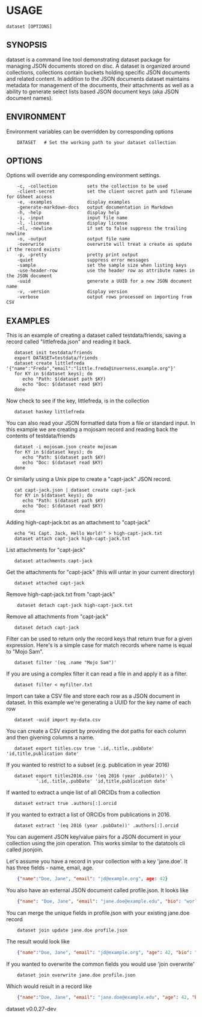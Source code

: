 
# USAGE

	dataset [OPTIONS]

## SYNOPSIS


dataset is a command line tool demonstrating dataset package for managing 
JSON documents stored on disc. A dataset is organized around collections,
collections contain buckets holding specific JSON documents and related content.
In addition to the JSON documents dataset maintains metadata for management
of the documents, their attachments as well as a ability to generate select lists
based JSON document keys (aka JSON document names).



## ENVIRONMENT

Environment variables can be overridden by corresponding options

```
    DATASET   # Set the working path to your dataset collection
```

## OPTIONS

Options will override any corresponding environment settings.

```
    -c, -collection           sets the collection to be used
    -client-secret            set the client secret path and filename for GSheet access
    -e, -examples             display examples
    -generate-markdown-docs   output documentation in Markdown
    -h, -help                 display help
    -i, -input                input file name
    -l, -license              display license
    -nl, -newline             if set to false suppress the trailing newline
    -o, -output               output file name
    -overwrite                overwrite will treat a create as update if the record exists
    -p, -pretty               pretty print output
    -quiet                    suppress error messages
    -sample                   set the sample size when listing keys
    -use-header-row           use the header row as attribute names in the JSON document
    -uuid                     generate a UUID for a new JSON document name
    -v, -version              display version
    -verbose                  output rows processed on importing from CSV
```


## EXAMPLES


This is an example of creating a dataset called testdata/friends, saving
a record called "littlefreda.json" and reading it back.

```shell
   dataset init testdata/friends
   export DATASET=testdata/friends
   dataset create littlefreda '{"name":"Freda","email":"little.freda@inverness.example.org"}'
   for KY in $(dataset keys); do
      echo "Path: $(dataset path $KY) 
      echo "Doc: $(dataset read $KY)
   done
```

Now check to see if the key, littlefreda, is in the collection

```shell
   dataset haskey littlefreda
```

You can also read your JSON formatted data from a file or standard input.
In this example we are creating a mojosam record and reading back the contents
of testdata/friends

```shell
   dataset -i mojosam.json create mojosam
   for KY in $(dataset keys); do
      echo "Path: $(dataset path $KY) 
      echo "Doc: $(dataset read $KY)
   done
```

Or similarly using a Unix pipe to create a "capt-jack" JSON record.

```shell
   cat capt-jack.json | dataset create capt-jack
   for KY in $(dataset keys); do
      echo "Path: $(dataset path $KY) 
      echo "Doc: $(dataset read $KY)
   done
```

Adding high-capt-jack.txt as an attachment to "capt-jack"

```shell
   echo "Hi Capt. Jack, Hello World!" > high-capt-jack.txt
   dataset attach capt-jack high-capt-jack.txt
```

List attachments for "capt-jack"

```shell
   dataset attachments capt-jack
```

Get the attachments for "capt-jack" (this will untar in your current directory)

```shell
   dataset attached capt-jack
```

Remove high-capt-jack.txt from "capt-jack"

```shell
    dataset detach capt-jack high-capt-jack.txt
```

Remove all attachments from "capt-jack"

```shell
   dataset detach capt-jack
```

Filter can be used to return only the record keys that return true for a given
expression. Here's is a simple case for match records where name is equal to
"Mojo Sam".

```shell
   dataset filter '(eq .name "Mojo Sam")'
```

If you are using a complex filter it can read a file in and apply it as a filter.

```shell
   dataset filter < myfilter.txt
```

Import can take a CSV file and store each row as a JSON document in dataset. In
this example we're generating a UUID for the key name of each row

```shell
   dataset -uuid import my-data.csv
```

You can create a CSV export by providing the dot paths for each column and
then givening columns a name.

```shell
   dataset export titles.csv true '.id,.title,.pubDate' 'id,title,publication date'
```
   
If you wanted to restrict to a subset (e.g. publication in year 2016)

```shell
   dataset export titles2016.csv '(eq 2016 (year .pubDate))' \
           '.id,.title,.pubDate' 'id,title,publication date'
```

If wanted to extract a unqie list of all ORCIDs from a collection 

```shell
   dataset extract true .authors[:].orcid
```

If you wanted to extract a list of ORCIDs from publications in 2016.

```shell
   dataset extract '(eq 2016 (year .pubDate))' .authors[:].orcid
```


You can augement JSON key/value pairs for a JSON document in your collection
using the join operation. This works similar to the datatools cli called jsonjoin.

Let's assume you have a record in your collection with a key 'jane.doe'. It has
three fields - name, email, age.  

```json
    {"name":"Doe, Jane", "email": "jd@example.org", age: 42}
```

You also have an external JSON document called profile.json. It looks like

```json
    {"name": "Doe, Jane", "email": "jane.doe@example.edu", "bio": "world renowned geophysist"}
```

You can merge the unique fields in profile.json with your existing jane.doe record

```shell
    dataset join update jane.doe profile.json
```

The result would look like

```json
    {"name":"Doe, Jane", "email": "jd@example.org", "age": 42, "bio": "renowned geophysist"}
```

If you wanted to overwrite the common fields you would use 'join overwrite'

```shell
    dataset join overwrite jane.doe profile.json
```

Which would result in a record like

```json
    {"name":"Doe, Jane", "email": "jane.doe@example.edu", "age": 42, "bio": "renowned geophysist"}
```



dataset v0.0.27-dev
